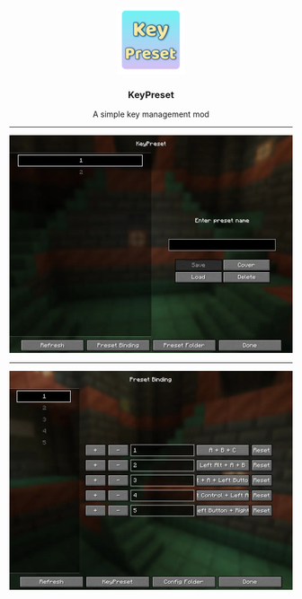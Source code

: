 <p align="center">
  <a href="https://github.com/Memory-Yzf/KeyPreset">
    <img src="https://github.com/Memory-Yzf/KeyPreset/blob/main/Assets/LOGO.png" alt="Logo" width="120" height="120">
  </a>

<h3 align="center">KeyPreset</h3>

<div align="center">
  A simple key management mod
  <br/>
</div>

---
![KeyBindsScreen](https://github.com/Memory-Yzf/KeyPreset/blob/main/Assets/PresetScreen.png)

---
![KeyPresetScreen](https://github.com/Memory-Yzf/KeyPreset/blob/main/Assets/BindingScreen.png)

